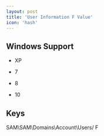 ```yaml
---
layout: post
title: 'User Information F Value'
icon: 'hash'
---
```


## Windows Support

- XP

- 7

- 8

- 10



## Keys

SAM\SAM\Domains\Account\Users\/ F

